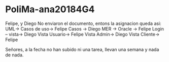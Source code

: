 # PoliMa-ana20184G4
Felipe,  y Diego
No enviaron el documento, entons la asignacion queda asi:
UML-> Casos de uso-> Felipe
              Casos -> Diego
MER -> Oracle  -> Felipe
Login – vista-> Diego
             Vista Usuario-> Felipe
	Vista Admin->  Diego
	Vista Cliente-> Felipe
	
Señores, a la fecha no han subido ni una tarea, llevan una semana y nada de nada.
